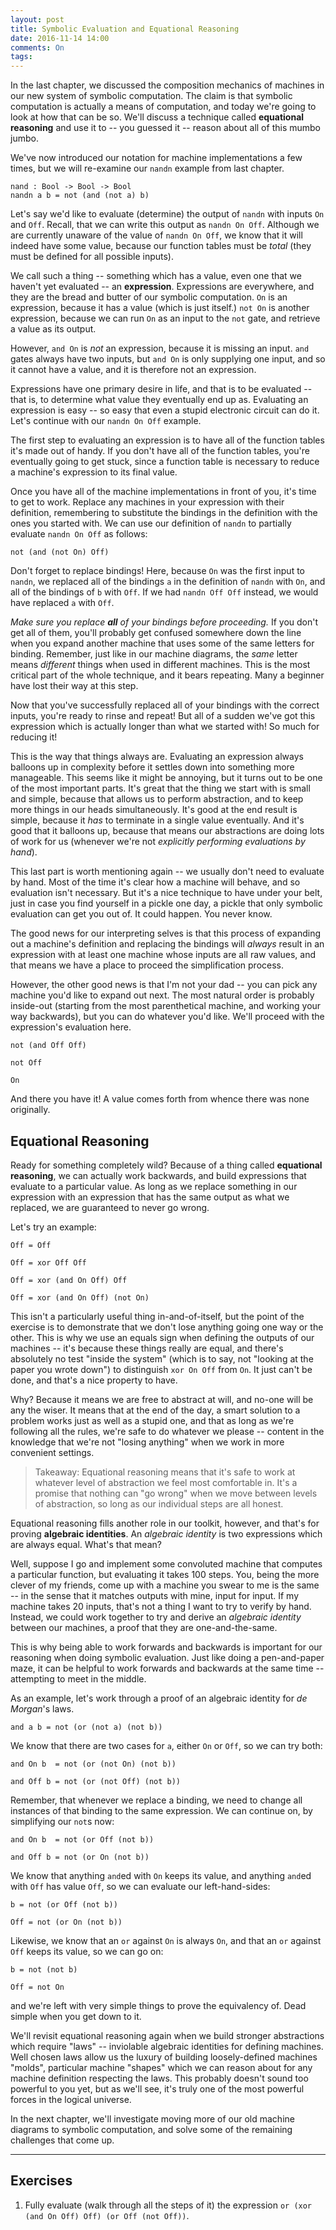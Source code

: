 ```yaml
---
layout: post
title: Symbolic Evaluation and Equational Reasoning
date: 2016-11-14 14:00
comments: On
tags:
---
```


In the last chapter, we discussed the composition mechanics of machines in our
new system of symbolic computation. The claim is that symbolic computation is
actually a means of computation, and today we're going to look at how that can
be so. We'll discuss a technique called **equational reasoning** and use it to
-- you guessed it -- reason about all of this mumbo jumbo.

We've now introduced our notation for machine implementations a few times, but
we will re-examine our `nandn` example from last chapter.

```
nand : Bool -> Bool -> Bool
nandn a b = not (and (not a) b)
```

Let's say we'd like to evaluate (determine) the output of `nandn` with inputs
`On` and `Off`. Recall, that we can write this output as `nandn On Off`.
Although we are currently unaware of the value of `nandn On Off`, we know that
it will indeed have some value, because our function tables must be *total*
(they must be defined for all possible inputs).

We call such a thing -- something which has a value, even one that we haven't
yet evaluated -- an **expression**. Expressions are everywhere, and they are the
bread and butter of our symbolic computation. `On` is an expression, because it
has a value (which is just itself.) `not On` is another expression, because we
can run `On` as an input to the `not` gate, and retrieve a value as its output.

However, `and On` is *not* an expression, because it is missing an input. `and`
gates always have two inputs, but `and On` is only supplying one input, and so
it cannot have a value, and it is therefore not an expression.

Expressions have one primary desire in life, and that is to be evaluated -- that
is, to determine what value they eventually end up as. Evaluating an expression
is easy -- so easy that even a stupid electronic circuit can do it. Let's
continue with our `nandn On Off` example.

The first step to evaluating an expression is to have all of the function tables
it's made out of handy. If you don't have all of the function tables, you're
eventually going to get stuck, since a function table is necessary to reduce a
machine's expression to its final value.

Once you have all of the machine implementations in front of you, it's time to
get to work. Replace any machines in your expression with their definition,
remembering to substitute the bindings in the definition with the ones you
started with. We can use our definition of `nandn` to partially evaluate `nandn
On Off` as follows:

```
not (and (not On) Off)
```

Don't forget to replace bindings! Here, because `On` was the first input to
`nandn`, we replaced all of the bindings `a` in the definition of `nandn` with
`On`, and all of the bindings of `b` with `Off`. If we had `nandn Off Off`
instead, we would have replaced `a` with `Off`.

*Make sure you replace **all** of your bindings before proceeding.* If you don't
get all of them, you'll probably get confused somewhere down the line when you
expand another machine that uses some of the same letters for binding. Remember,
just like in our machine diagrams, the *same* letter means *different* things
when used in different machines. This is the most critical part of the whole
technique, and it bears repeating. Many a beginner have lost their way at this
step.

Now that you've successfully replaced all of your bindings with the correct
inputs, you're ready to rinse and repeat! But all of a sudden we've got this
expression which is actually longer than what we started with! So much for
reducing it!

This is the way that things always are. Evaluating an expression always balloons
up in complexity before it settles down into something more manageable. This
seems like it might be annoying, but it turns out to be one of the most
important parts. It's great that the thing we start with is small and simple,
because that allows us to perform abstraction, and to keep more things in our
heads simultaneously. It's good at the end result is simple, because it *has* to
terminate in a single value eventually. And it's good that it balloons up,
because that means our abstractions are doing lots of work for us (whenever
we're not *explicitly performing evaluations by hand*).

This last part is worth mentioning again -- we usually don't need to evaluate by
hand. Most of the time it's clear how a machine will behave, and so evaluation
isn't necessary. But it's a nice technique to have under your belt, just in
case you find yourself in a pickle one day, a pickle that only symbolic
evaluation can get you out of. It could happen. You never know.

The good news for our interpreting selves is that this process of expanding out
a machine's definition and replacing the bindings will *always* result in an
expression with at least one machine whose inputs are all raw values, and that
means we have a place to proceed the simplification process.

However, the other good news is that I'm not your dad -- you can pick any
machine you'd like to expand out next. The most natural order is probably
inside-out (starting from the most parenthetical machine, and working your way
backwards), but you can do whatever you'd like. We'll proceed with the
expression's evaluation here.

```
not (and Off Off)
```

```
not Off
```

```
On
```

And there you have it! A value comes forth from whence there was none
originally.


## Equational Reasoning

Ready for something completely wild? Because of a thing called **equational
reasoning**, we can actually work backwards, and build expressions that evaluate
to a particular value. As long as we replace something in our expression with an
expression that has the same output as what we replaced, we are guaranteed to
never go wrong.

Let's try an example:

```
Off = Off
```

```
Off = xor Off Off
```

```
Off = xor (and On Off) Off
```

```
Off = xor (and On Off) (not On)
```

This isn't a particularly useful thing in-and-of-itself, but the point of the
exercise is to demonstrate that we don't lose anything going one way or the
other. This is why we use an equals sign when defining the outputs of our
machines -- it's because these things really are equal, and there's absolutely
no test "inside the system" (which is to say, not "looking at the paper you
wrote down") to distinguish `xor On Off` from `On`. It just can't be done, and
that's a nice property to have.

Why? Because it means we are free to abstract at will, and no-one will be any
the wiser. It means that at the end of the day, a smart solution to a problem
works just as well as a stupid one, and that as long as we're following all the
rules, we're safe to do whatever we please -- content in the knowledge that
we're not "losing anything" when we work in more convenient settings.

> Takeaway: Equational reasoning means that it's safe to work at whatever level
> of abstraction we feel most comfortable in. It's a promise that nothing can
> "go wrong" when we move between levels of abstraction, so long as our
> individual steps are all honest.

Equational reasoning fills another role in our toolkit, however, and that's for
proving **algebraic identities**. An *algebraic identity* is two expressions
which are always equal. What's that mean?

Well, suppose I go and implement some convoluted machine that computes a
particular function, but evaluating it takes 100 steps. You, being the more
clever of my friends, come up with a machine you swear to me is the same -- in
the sense that it matches outputs with mine, input for input. If my machine
takes 20 inputs, that's not a thing I want to try to verify by hand. Instead, we
could work together to try and derive an *algebraic identity* between our
machines, a proof that they are one-and-the-same.

This is why being able to work forwards and backwards is important for our
reasoning when doing symbolic evaluation. Just like doing a pen-and-paper maze,
it can be helpful to work forwards and backwards at the same time -- attempting
to meet in the middle.

As an example, let's work through a proof of an algebraic identity for
*de Morgan*'s laws.

```
and a b = not (or (not a) (not b))
```

We know that there are two cases for `a`, either `On` or `Off`, so we can try
both:

```
and On b  = not (or (not On) (not b))

and Off b = not (or (not Off) (not b))
```

Remember, that whenever we replace a binding, we need to change all instances of
that binding to the same expression. We can continue on, by simplifying our
`not`s now:

```
and On b  = not (or Off (not b))

and Off b = not (or On (not b))
```

We know that anything `and`ed with `On` keeps its value, and anything `and`ed
with `Off` has value `Off`, so we can evaluate our left-hand-sides:

```
b = not (or Off (not b))

Off = not (or On (not b))
```

Likewise, we know that an `or` against `On` is always `On`, and that an `or`
against `Off` keeps its value, so we can go on:

```
b = not (not b)

Off = not On
```

and we're left with very simple things to prove the equivalency of. Dead simple
when you get down to it.

We'll revisit equational reasoning again when we build stronger abstractions
which require "laws" -- inviolable algebraic identities for defining machines.
Well chosen laws allow us the luxury of building loosely-defined machines
"molds", particular machine "shapes" which we can reason about for any machine
definition respecting the laws. This probably doesn't sound too powerful to you
yet, but as we'll see, it's truly one of the most powerful forces in the logical
universe.

In the next chapter, we'll investigate moving more of our old machine diagrams
to symbolic computation, and solve some of the remaining challenges that come
up.

---

## Exercises

1) Fully evaluate (walk through all the steps of it) the expression `or (xor
(and On Off) Off) (or Off (not Off))`.

